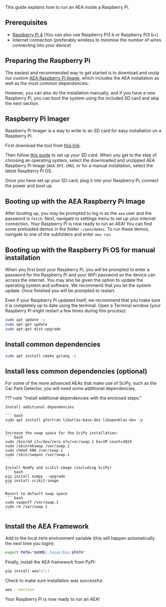 This guide explains how to run an AEA inside a Raspberry Pi.

## Prerequisites

* <a href="https://thepihut.com/products/raspberry-pi-4-model-b?gclid=EAIaIQobChMImcuwvcfh4wIVirHtCh3szg2EEAAYASAAEgJQ_fD_BwE" target="_blank">Raspberry Pi 4</a> (You can also use Raspberry Pi3 b or Raspberry Pi3 b+)
* Internet connection (preferably wireless to minimise the number of wires connecting into your device)

## Preparing the Raspberry Pi

The easiest and recommended way to get started is to download and unzip our custom <a href="https://storage.googleapis.com/fetch-ai-aea-images/aea_rpi.img.tar.gz" target="_blank">AEA Raspberry Pi Image</a>, which includes the AEA installation as well as the most common dependencies.

However, you can also do the installation manually, and if you have a new Raspberry Pi, you can boot the system using the included SD card and skip the next section.

## Raspberry Pi Imager

Raspberry Pi Imager is a way to write to an SD card for easy installation on a Raspberry Pi.

First download the tool from <a href="https://www.raspberrypi.com/software/" target="_blank">this link</a>.

Then follow <a href="https://projects.raspberrypi.org/en/projects/raspberry-pi-setting-up" target="_blank">this guide</a> to set up your SD card.
When you get to the step of choosing an operating system, select the downloaded and unzipped AEA Raspberry Pi Image (`AEA_RPI.IMG`), or for a manual installation, select the latest Raspberry Pi OS.

Once you have set up your SD card, plug it into your Raspberry Pi, connect the power and boot up. 

## Booting up with the AEA Raspberry Pi Image

After booting up, you may be prompted to log in as the `aea` user and the password is `fetch`.
Next, navigate to settings menu to set up your internet connection.
Your Raspberry Pi is now ready to run an AEA!
You can find some preloaded demos in the folder `~/aea/demos`.
To run these demos, navigate to one of the subfolders and enter `aea run`.

## Booting up with the Raspberry Pi OS for manual installation

When you first boot your Raspberry Pi, you will be prompted to enter a password for the Raspberry Pi and your WiFi password so the device can access the internet. You may also be given the option to update the operating system and software. We recommend that you let the system update. Once finished you will be prompted to restart.

Even if your Raspberry Pi updated itself, we recommend that you make sure it is completely up to date using the terminal. Open a Terminal window (your Raspberry Pi might restart a few times during this process):

``` bash
sudo apt update -y 
sudo apt-get update
sudo apt-get dist-upgrade 
```

## Install common dependencies

``` bash
sudo apt install cmake golang -y
```

## Install less common dependencies (optional)

For some of the more advanced AEAs that make use of SciPy, such as the Car Park Detector, you will need some additional dependencies.

??? note "Install additional dependencies with the enclosed steps:"

    Install additional dependencies

    ``` bash
    sudo apt install gfortran libatlas-base-dev libopenblas-dev -y
    ```
    
    Increase the swap space for the SciPy installation:
    ``` bash
    sudo /bin/dd if=/dev/zero of=/var/swap.1 bs=1M count=1024
    sudo /sbin/mkswap /var/swap.1
    sudo chmod 600 /var/swap.1
    sudo /sbin/swapon /var/swap.1
    ```
    
    Install NumPy and scikit-image (including SciPy)
    ``` bash
    pip install numpy --upgrade
    pip install scikit-image
    ```
    
    Revert to default swap space
    ``` bash
    sudo swapoff /var/swap.1
    sudo rm /var/swap.1
    ```

## Install the AEA Framework

Add to the local `PATH` environment variable (this will happen automatically the next time you login):
``` bash
export PATH="$HOME/.local/bin:$PATH"
```

Finally, install the AEA framework from PyPI:
``` bash
pip install aea[all]
```

Check to make sure installation was successful:
``` bash
aea --version
```

Your Raspberry Pi is now ready to run an AEA!